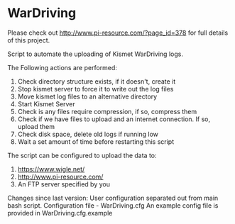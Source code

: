 # WarDriving

Please check out http://www.pi-resource.com/?page_id=378 for full details of this project.

Script to automate the uploading of Kismet WarDriving logs.

The Following actions are performed:
  1. Check directory structure exists, if it doesn't, create it
  2. Stop kismet server to force it to write out the log files
  3. Move kismet log files to an alternative directory
  4. Start Kismet Server
  5. Check is any files require compression, if so, compress them
  6. Check if we have files to upload and an internet connection. If so, upload them
  8. Check disk space, delete old logs if running low
  9. Wait a set amount of time before restarting this script

The script can be configured to upload the data to:
  1. https://www.wigle.net/
  2. http://www.pi-resource.com/
  3. An FTP server specified by you

Changes since last version:
User configuration separated out from main bash script. Configuration file - WarDriving.cfg
An example config file is provided in WarDriving.cfg.example
